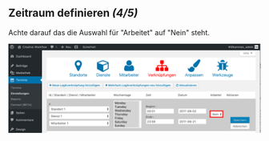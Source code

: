 ## Zeitraum definieren *(4/5)*

Achte darauf das die Auswahl für "Arbeitet" auf "Nein" steht.

![Was sind Zeiträume](./assets/create_link_4.jpg)
